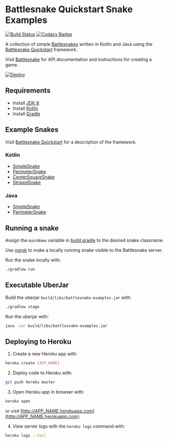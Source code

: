 # Battlesnake Quickstart Snake Examples

[![Build Status](https://travis-ci.org/pambrose/battlesnake-examples.svg?branch=master)](https://travis-ci.org/pambrose/battlesnake-examples)
[![Codacy Badge](https://api.codacy.com/project/badge/Grade/026f7e49beb9432fbdf0cf47b5e40eb3)](https://www.codacy.com/app/pambrose/battlesnake-examples?utm_source=github.com&amp;utm_medium=referral&amp;utm_content=pambrose/battlesnake-examples&amp;utm_campaign=Badge_Grade)

A collection of simple [Battlesnakes](http://battlesnake.io) written in Kotlin and Java using 
the [Battlesnake Quickstart](https://github.com/pambrose/battlesnake-quickstart) framework.

Visit [Battlesnake](https://docs.battlesnake.io) for API documentation and instructions for creating a game.

[![Deploy](https://www.herokucdn.com/deploy/button.png)](https://heroku.com/deploy)

## Requirements
*   Install [JDK 8](http://www.oracle.com/technetwork/java/javase/downloads/jdk8-downloads-2133151.html)
*   Install [Kotlin](https://kotlinlang.org)
*   Install [Gradle](https://gradle.org/install/)

## Example Snakes

Visit [Battlesnake Quickstart](https://github.com/pambrose/battlesnake-quickstart) for a description
of the framework.

### Kotlin
*   [SimpleSnake](src/main/kotlin/io/battlesnake/examples/kotlin/SimpleSnake.kt)
*   [PerimeterSnake](src/main/kotlin/io/battlesnake/examples/kotlin/PerimeterSnake.kt)
*   [CenterSquareSnake](src/main/kotlin/io/battlesnake/examples/kotlin/CenterSquareSnake.kt)
*   [StripedSnake](src/main/kotlin/io/battlesnake/examples/kotlin/StripedSnake.kt)

### Java
*   [SimpleSnake](src/main/java/io/battlesnake/examples/java/SimpleSnake.java)
*   [PerimeterSnake](src/main/java/io/battlesnake/examples/java/PerimeterSnake.java)

## Running a snake

Assign the `mainName` variable in [build.gradle](build.gradle#L28) to the desired snake classname.

Use [ngrok](https://ngrok.com) to make a locally running snake visible to the Battlesnake server.

Run the snake locally with: 
```bash
./gradlew run
```

## Executable UberJar

Build the uberjar `build/libs/battlesnake-examples.jar` with:

```bash
./gradlew stage
```

Run the uberjar with:

```bash
java -jar build/libs/battlesnake-examples.jar
```

## Deploying to Heroku

1) Create a new Heroku app with:
```bash
heroku create [APP_NAME]
```

2) Deploy code to Heroku with:
```bash
git push heroku master
```

3) Open Heroku app in browser with:
```bash
heroku open
```
or visit [http://APP_NAME.herokuapp.com](http://APP_NAME.herokuapp.com).

4) View server logs with the `heroku logs` command with:
```bash
heroku logs --tail
```